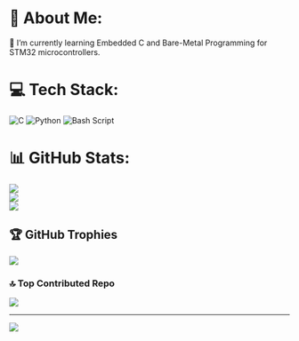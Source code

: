 # 💫 About Me:
🌱 I’m currently learning Embedded C and Bare-Metal Programming for STM32 microcontrollers.<br>

# 💻 Tech Stack:
![C](https://img.shields.io/badge/c-%2300599C.svg?style=for-the-badge&logo=c&logoColor=white) ![Python](https://img.shields.io/badge/python-3670A0?style=for-the-badge&logo=python&logoColor=ffdd54) ![Bash Script](https://img.shields.io/badge/bash_script-%23121011.svg?style=for-the-badge&logo=gnu-bash&logoColor=white)
# 📊 GitHub Stats:
![](https://github-readme-stats.vercel.app/api?username=nelsonrodriguezs&theme=transparent&hide_border=false&include_all_commits=true&count_private=true)<br/>
![](https://nirzak-streak-stats.vercel.app/?user=nelsonrodriguezs&theme=transparent&hide_border=false)<br/>
![](https://github-readme-stats.vercel.app/api/top-langs/?username=nelsonrodriguezs&theme=transparent&hide_border=false&include_all_commits=true&count_private=true&layout=compact)

## 🏆 GitHub Trophies
![](https://github-profile-trophy.vercel.app/?username=nelsonrodriguezs&theme=transparent&no-frame=false&no-bg=false&margin-w=4)

### 🔝 Top Contributed Repo
![](https://github-contributor-stats.vercel.app/api?username=nelsonrodriguezs&limit=5&theme=transparent&combine_all_yearly_contributions=true)

---
[![](https://visitcount.itsvg.in/api?id=nelsonrodriguezs&icon=0&color=1)](https://visitcount.itsvg.in)

<!-- Proudly created with GPRM ( https://gprm.itsvg.in ) -->